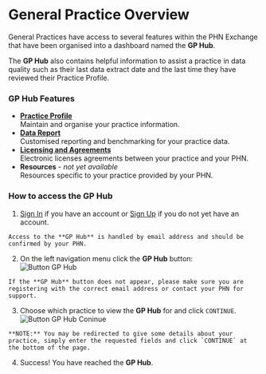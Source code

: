 # General Practice Overview

General Practices have access to several features within the PHN Exchange that have been organised into a dashboard named the **GP Hub**.

The **GP Hub** also contains helpful information to assist a practice in data quality such as their last data extract date and the last time they have reviewed their Practice Profile.

### GP Hub Features

- **[Practice Profile](../../practices/profile)**  
    Maintain and organise your practice information.
- **[Data Report](../../practices/data-report)**  
    Customised reporting and benchmarking for your practice data.
- **[Licensing and Agreements](../../practices/licensing-agreements)**  
    Electronic licenses agreements between your practice and your PHN.
- **Resources** - *not yet available*  
    Resources specific to your practice provided by your PHN.

### How to access the **GP Hub**

  1. <a href="../../user-guide/members/#sign-in-to-the-phn-exchange" target="_blank">Sign In</a> if you have an account or <a href="../../user-guide/members/#sign-up-to-the-phn-exchange" target="_blank">Sign Up</a> if you do not yet have an account.

    Access to the **GP Hub** is handled by email address and should be confirmed by your PHN.

  2. On the left navigation menu click the **GP Hub** button:  
    ![Button GP Hub](../../images/btn-gp-hub.png)  

    If the **GP Hub** button does not appear, please make sure you are registering with the correct email address or contact your PHN for support.

  3. Choose which practice to view the **GP Hub** for and click `CONTINUE`.  
    ![Button GP Hub Coninue](../../images/btn-gp-hub-continue.png)  

    **NOTE:** You may be redirected to give some details about your practice, simply enter the requested fields and click `CONTINUE` at the bottom of the page.

  4. Success! You have reached the **GP Hub**.
